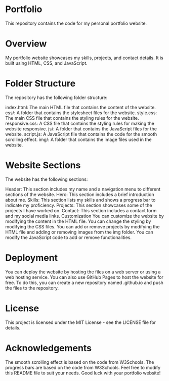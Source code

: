 # Portfolio
This repository contains the code for my personal portfolio website.

# Overview
My portfolio website showcases my skills, projects, and contact details. It is built using HTML, CSS, and JavaScript.

# Folder Structure
The repository has the following folder structure:

index.html: The main HTML file that contains the content of the website.
css/: A folder that contains the stylesheet files for the website.
style.css: The main CSS file that contains the styling rules for the website.
responsive.css: A CSS file that contains the styling rules for making the website responsive.
js/: A folder that contains the JavaScript files for the website.
script.js: A JavaScript file that contains the code for the smooth scrolling effect.
img/: A folder that contains the image files used in the website.

# Website Sections
The website has the following sections:

Header: This section includes my name and a navigation menu to different sections of the website.
Hero: This section includes a brief introduction about me.
Skills: This section lists my skills and shows a progress bar to indicate my proficiency.
Projects: This section showcases some of the projects I have worked on.
Contact: This section includes a contact form and my social media links.
Customization
You can customize the website by modifying the content in the HTML file. You can change the styling by modifying the CSS files. You can add or remove projects by modifying the HTML file and adding or removing images from the img folder. You can modify the JavaScript code to add or remove functionalities.

# Deployment
You can deploy the website by hosting the files on a web server or using a web hosting service. You can also use GitHub Pages to host the website for free. To do this, you can create a new repository named <username>.github.io and push the files to the repository.

# License
This project is licensed under the MIT License - see the LICENSE file for details.

# Acknowledgements
The smooth scrolling effect is based on the code from W3Schools.
The progress bars are based on the code from W3Schools.
Feel free to modify this README file to suit your needs. Good luck with your portfolio website!
